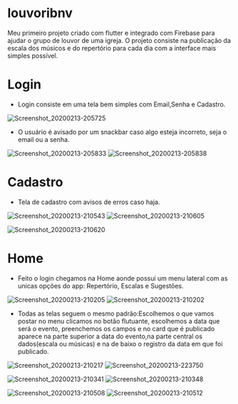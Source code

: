 # louvoribnv

Meu primeiro projeto criado com flutter e integrado com Firebase para ajudar o grupo de louvor de uma igreja. O projeto consiste na publicação da escala dos músicos e do repertório para cada dia com a interface mais simples possível.

<h1>Login</h1> 
<ul> 
  <li>
    Login consiste em uma tela bem simples com Email,Senha e Cadastro.
  </li>
</ul>


![Screenshot_20200213-205725](https://user-images.githubusercontent.com/56653781/74490890-c4b6ad80-4ea8-11ea-8165-5ea95a0eeb21.png)
<ul> 
  <li>
    O usuário é avisado por um snackbar caso algo esteja incorreto, seja o email ou a senha.
  </li>
</ul>

![Screenshot_20200213-205833](https://user-images.githubusercontent.com/56653781/74491903-d188d080-4eab-11ea-8214-bf48566c245d.png)
![Screenshot_20200213-205838](https://user-images.githubusercontent.com/56653781/74491929-e6fdfa80-4eab-11ea-88c4-970a9933c235.png)

<h1>Cadastro</h1> 
<ul>
  <li>Tela de cadastro com avisos de erros caso haja.</li>
</ul>

![Screenshot_20200213-210543](https://user-images.githubusercontent.com/56653781/74492518-e2d2dc80-4ead-11ea-98dc-fd2d679f17de.png)
![Screenshot_20200213-210605](https://user-images.githubusercontent.com/56653781/74492526-e7979080-4ead-11ea-8c89-27f885ae1381.png)

![Screenshot_20200213-210620](https://user-images.githubusercontent.com/56653781/74492536-ec5c4480-4ead-11ea-8da6-b7c989579871.png)

<h1>Home</h1>
<ul> 
  <li>
    Feito o login chegamos na Home aonde possui um menu lateral com as unicas opções do app: Repertório, Escalas e Sugestões.
  </li>
</ul>

![Screenshot_20200213-210205](https://user-images.githubusercontent.com/56653781/74492292-31cc4200-4ead-11ea-96ec-b764b446000f.png)
![Screenshot_20200213-210202](https://user-images.githubusercontent.com/56653781/74492645-596fda00-4eae-11ea-9ce4-bf0b4d022655.png)

<ul> 
  <li>
    Todas as telas seguem o mesmo padrão:Escolhemos o que vamos postar no menu clicamos no botão flutuante, escolhemos a data que será o evento, preenchemos os campos e no card que é publicado aparece na parte superior a data do evento,na parte central os dados(escala ou músicas) e na de baixo o registro da data em que foi publicado.
  </li>
</ul>

![Screenshot_20200213-210217](https://user-images.githubusercontent.com/56653781/74492651-5c6aca80-4eae-11ea-9f8c-0e62d34f494d.png)
![Screenshot_20200213-223750](https://user-images.githubusercontent.com/56653781/74493740-b7ea8780-4eb1-11ea-9f54-74ea8e53a1ab.png)


![Screenshot_20200213-210341](https://user-images.githubusercontent.com/56653781/74492653-5ecd2480-4eae-11ea-8e7d-7c4a6c0481c3.png)
![Screenshot_20200213-210348](https://user-images.githubusercontent.com/56653781/74492660-61c81500-4eae-11ea-9939-2ca58ece968c.png)


![Screenshot_20200213-210508](https://user-images.githubusercontent.com/56653781/74492668-64c30580-4eae-11ea-96f3-9d4d9c285c6c.png)
![Screenshot_20200213-210512](https://user-images.githubusercontent.com/56653781/74492675-67255f80-4eae-11ea-920e-81566f4cedf3.png)




